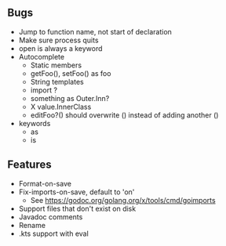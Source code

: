 ## Bugs
- Jump to function name, not start of declaration
- Make sure process quits
- open is always a keyword
- Autocomplete
  - Static members
  - getFoo(), setFoo() as foo
  - String templates
  - import ?
  - something as Outer.Inn?
  - X value.InnerClass
  - editFoo?() should overwrite () instead of adding another ()
- keywords
  - as
  - is

## Features
- Format-on-save
- Fix-imports-on-save, default to 'on'
  - See https://godoc.org/golang.org/x/tools/cmd/goimports
- Support files that don't exist on disk
- Javadoc comments
- Rename
- .kts support with eval